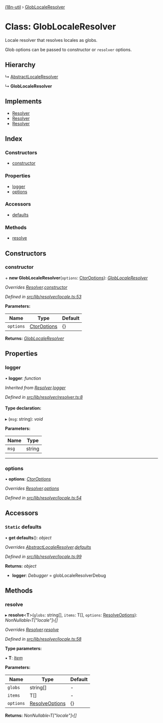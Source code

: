 [i18n-util](../README.md) › [GlobLocaleResolver](globlocaleresolver.md)

# Class: GlobLocaleResolver

Locale resolver that resolves locales as globs.

Glob options can be passed to constructor or `resolver` options.

## Hierarchy

  ↳ [AbstractLocaleResolver](abstractlocaleresolver.md)

  ↳ **GlobLocaleResolver**

## Implements

* [Resolver](../README.md#abstract-resolver)
* [Resolver](../README.md#abstract-resolver)
* [Resolver](../README.md#abstract-resolver)

## Index

### Constructors

* [constructor](globlocaleresolver.md#constructor)

### Properties

* [logger](globlocaleresolver.md#logger)
* [options](globlocaleresolver.md#options)

### Accessors

* [defaults](globlocaleresolver.md#static-defaults)

### Methods

* [resolve](globlocaleresolver.md#resolve)

## Constructors

###  constructor

\+ **new GlobLocaleResolver**(`options`: [CtorOptions](../README.md#ctoroptions)): *[GlobLocaleResolver](globlocaleresolver.md)*

*Overrides [Resolver](resolver.md).[constructor](resolver.md#constructor)*

*Defined in [src/lib/resolver/locale.ts:53](https://github.com/JuroOravec/i18n-util/blob/c9cd5a0/src/lib/resolver/locale.ts#L53)*

**Parameters:**

Name | Type | Default |
------ | ------ | ------ |
`options` | [CtorOptions](../README.md#ctoroptions) | {} |

**Returns:** *[GlobLocaleResolver](globlocaleresolver.md)*

## Properties

###  logger

• **logger**: *function*

*Inherited from [Resolver](resolver.md).[logger](resolver.md#logger)*

*Defined in [src/lib/resolver/resolver.ts:8](https://github.com/JuroOravec/i18n-util/blob/c9cd5a0/src/lib/resolver/resolver.ts#L8)*

#### Type declaration:

▸ (`msg`: string): *void*

**Parameters:**

Name | Type |
------ | ------ |
`msg` | string |

___

###  options

• **options**: *[CtorOptions](../README.md#ctoroptions)*

*Overrides [Resolver](resolver.md).[options](resolver.md#options)*

*Defined in [src/lib/resolver/locale.ts:54](https://github.com/JuroOravec/i18n-util/blob/c9cd5a0/src/lib/resolver/locale.ts#L54)*

## Accessors

### `Static` defaults

• **get defaults**(): *object*

*Overrides [AbstractLocaleResolver](abstractlocaleresolver.md).[defaults](abstractlocaleresolver.md#static-defaults)*

*Defined in [src/lib/resolver/locale.ts:99](https://github.com/JuroOravec/i18n-util/blob/c9cd5a0/src/lib/resolver/locale.ts#L99)*

**Returns:** *object*

* **logger**: *Debugger* = globLocaleResolverDebug

## Methods

###  resolve

▸ **resolve**<**T**>(`globs`: string[], `items`: T[], `options`: [ResolveOptions](../README.md#resolveoptions)): *NonNullable‹T["locale"]›[]*

*Overrides [Resolver](resolver.md).[resolve](resolver.md#resolve)*

*Defined in [src/lib/resolver/locale.ts:58](https://github.com/JuroOravec/i18n-util/blob/c9cd5a0/src/lib/resolver/locale.ts#L58)*

**Type parameters:**

▪ **T**: *[Item](../README.md#item)*

**Parameters:**

Name | Type | Default |
------ | ------ | ------ |
`globs` | string[] | - |
`items` | T[] | - |
`options` | [ResolveOptions](../README.md#resolveoptions) | {} |

**Returns:** *NonNullable‹T["locale"]›[]*
